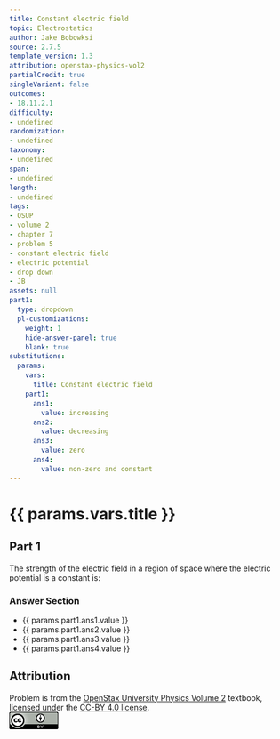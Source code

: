 ```yaml
---
title: Constant electric field
topic: Electrostatics
author: Jake Bobowksi
source: 2.7.5
template_version: 1.3
attribution: openstax-physics-vol2
partialCredit: true
singleVariant: false
outcomes:
- 18.11.2.1
difficulty:
- undefined
randomization:
- undefined
taxonomy:
- undefined
span:
- undefined
length:
- undefined
tags:
- OSUP
- volume 2
- chapter 7
- problem 5
- constant electric field
- electric potential
- drop down
- JB
assets: null
part1:
  type: dropdown
  pl-customizations:
    weight: 1
    hide-answer-panel: true
    blank: true
substitutions:
  params:
    vars:
      title: Constant electric field
    part1:
      ans1:
        value: increasing
      ans2:
        value: decreasing
      ans3:
        value: zero
      ans4:
        value: non-zero and constant
---
```

# {{ params.vars.title }}

## Part 1

The strength of the electric field in a region of space where the electric potential is a constant is:

### Answer Section

- {{ params.part1.ans1.value }}
- {{ params.part1.ans2.value }}
- {{ params.part1.ans3.value }}
- {{ params.part1.ans4.value }}

## Attribution

Problem is from the [OpenStax University Physics Volume 2](https://openstax.org/details/books/university-physics-volume-2) textbook, licensed under the [CC-BY 4.0 license](https://creativecommons.org/licenses/by/4.0/).<br>![Image representing the Creative Commons 4.0 BY license.](https://raw.githubusercontent.com/firasm/bits/master/by.png)